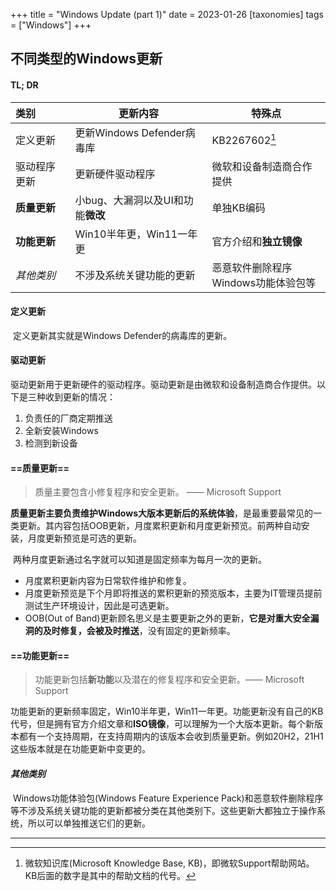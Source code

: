 +++
title = "Windows Update (part 1)"
date = 2023-01-26
[taxonomies]
tags = ["Windows"]
+++


## 不同类型的Windows更新

#### TL; DR


| 类别         | 更新内容                          | 特殊点                                    |
| :----------- | --------------------------------- | ----------------------------------------- |
| 定义更新     | 更新Windows Defender病毒库        | KB2267602[^1]                             |
| 驱动程序更新 | 更新硬件驱动程序                  | 微软和设备制造商合作提供                  |
| **质量更新** | 小bug、大漏洞以及UI和功能**微改** | 单独KB编码                                |
| **功能更新** | Win10半年更，Win11一年更          | 官方介绍和**独立镜像**                    |
| *其他类别*   | 不涉及系统关键功能的更新          | 恶意软件删除程序<br />Windows功能体验包等 |

#### 定义更新

​		定义更新其实就是Windows Defender的病毒库的更新。

#### 驱动更新

​		驱动更新用于更新硬件的驱动程序。驱动更新是由微软和设备制造商合作提供。以下是三种收到更新的情况：

1. 负责任的厂商定期推送
2. 全新安装Windows
3. 检测到新设备

#### ==质量更新==

> 质量主要包含小修复程序和安全更新。							—— Microsoft Support

​		**质量更新主要负责维护Windows大版本更新后的系统体验**，是最重要最常见的一类更新。其内容包括OOB更新，月度累积更新和月度更新预览。前两种自动安装，月度更新预览是可选的更新。

​		两种月度更新通过名字就可以知道是固定频率为每月一次的更新。

- 月度累积更新内容为日常软件维护和修复。
- 月度更新预览是下个月即将推送的累积更新的预览版本，主要为IT管理员提前测试生产环境设计，因此是可选更新。
- OOB(Out of Band)更新顾名思义是主要更新之外的更新，**它是对重大安全漏洞的及时修复，会被及时推送**，没有固定的更新频率。

#### ==功能更新==

> 功能更新包括**新功能**以及潜在的修复程序和安全更新。—— Microsoft Support

​		功能更新的更新频率固定，Win10半年更，Win11一年更。功能更新没有自己的KB代号，但是拥有官方介绍文章和**ISO镜像**，可以理解为一个大版本更新。每个新版本都有一个支持周期，在支持周期内的该版本会收到质量更新。例如20H2，21H1这些版本就是在功能更新中变更的。

#### *其他类别*

​		Windows功能体验包(Windows Feature Experience Pack)和恶意软件删除程序等不涉及系统关键功能的更新都被分类在其他类别下。这些更新大都独立于操作系统，所以可以单独推送它们的更新。

--------

[^1]: 微软知识库(Microsoft Knowledge Base, KB)，即微软Support帮助网站。KB后面的数字是其中的帮助文档的代号。



